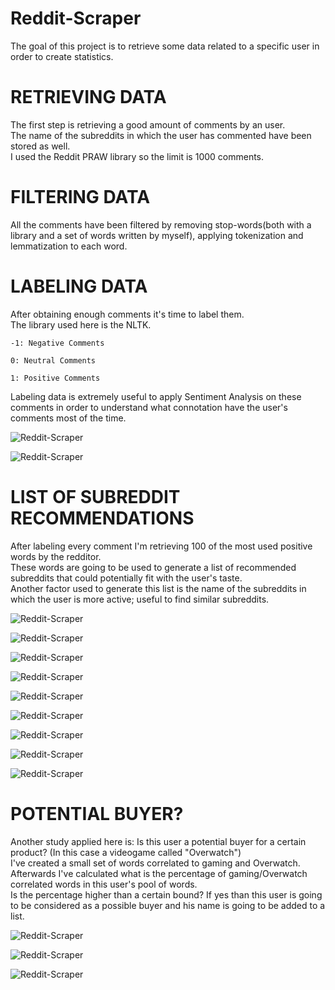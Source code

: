 # Reddit-Scraper

The goal of this project is to retrieve some data related to a specific user in order to create statistics. 

# RETRIEVING DATA

The first step is retrieving a good amount of comments by an user. <br>
The name of the subreddits in which the user has commented have been stored as well. <br>
I used the Reddit PRAW library so the limit is 1000 comments. <br>

# FILTERING DATA

All the comments have been filtered by removing stop-words(both with a library and a set of words written by myself), applying tokenization and lemmatization to each word.

# LABELING DATA

After obtaining enough comments it's time to label them. <br>
The library used here is the NLTK. 
    
    -1: Negative Comments
   
    0: Neutral Comments
    
    1: Positive Comments  
    
Labeling data is extremely useful to apply Sentiment Analysis on these comments in order to understand what connotation have the user's comments most of the time.

![Reddit-Scraper](MEDIA/10.png)

![Reddit-Scraper](MEDIA/1.PNG)

# LIST OF SUBREDDIT RECOMMENDATIONS

After labeling every comment I'm retrieving 100 of the most used positive words by the redditor. <br>
These words are going to be used to generate a list of recommended subreddits that could potentially fit with the user's taste. <br>
Another factor used to generate this list is the name of the subreddits in which the user is more active; useful to find similar subreddits.

![Reddit-Scraper](MEDIA/11.png)

![Reddit-Scraper](MEDIA/12.png)

![Reddit-Scraper](MEDIA/13.png)

![Reddit-Scraper](MEDIA/14.png)

![Reddit-Scraper](MEDIA/15.png)

![Reddit-Scraper](MEDIA/2.PNG)

![Reddit-Scraper](MEDIA/3.PNG)

![Reddit-Scraper](MEDIA/4.PNG)

![Reddit-Scraper](MEDIA/5.PNG)

# POTENTIAL BUYER?

Another study applied here is: Is this user a potential buyer for a certain product? (In this case a videogame called "Overwatch") <br>
I've created a small set of words correlated to gaming and Overwatch. <br>
Afterwards I've calculated what is the percentage of gaming/Overwatch correlated words in this user's pool of words. <br>
Is the percentage higher than a certain bound? If yes than this user is going to be considered as a possible buyer and his name is going to be added to a list. 

![Reddit-Scraper](MEDIA/6.PNG)

![Reddit-Scraper](MEDIA/7.PNG)

![Reddit-Scraper](MEDIA/8.png)


